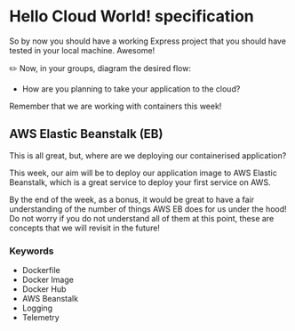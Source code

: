 # Hello Cloud World! specification

So by now you should have a working Express project that you should have tested in your local machine. Awesome!

:pencil2: Now, in your groups, diagram the desired flow:
- How are you planning to take your application to the cloud?

Remember that we are working with containers this week!

## AWS Elastic Beanstalk (EB)
This is all great, but, where are we deploying our containerised application?

This week, our aim will be to deploy our application image to AWS Elastic Beanstalk, which is a great service to deploy your first service on AWS.

By the end of the week, as a bonus, it would be great to have a fair understanding of the number of things AWS EB does for us under the hood! Do not worry if you do not understand all of them at this point, these are concepts that we will revisit in the future!

### Keywords
- Dockerfile
- Docker Image
- Docker Hub
- AWS Beanstalk
- Logging
- Telemetry
